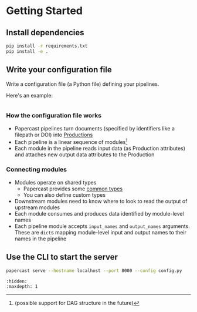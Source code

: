 # Getting Started
## Install dependencies

```bash
pip install -r requirements.txt
pip install -e .
```

## Write your configuration file
Write a configuration file (a Python file) defining your pipelines.

Here's an example:
```{literalinclude} ./examples/config.py
```

### How the configuration file works
- Papercast pipelines turn documents (specified by identifiers like a filepath or DOI) into [Productions](./modules/productions.md)
- Each pipeline is a linear sequence of modules[^1] 
- Each module in the pipeline reads input data (as Production attributes) and attaches new output data attributes to the Production

### Connecting modules
- Modules operate on shared types
  - Papercast provides some [common types](./modules/types.md)
  - You can also define custom types
- Downstream modules need to know where to look to read the output of upstream modules
- Each module consumes and produces data identified by module-level names
- Each pipeline module accepts `input_names` and `output_names` arguments. These are `dict`s mapping module-level input and output names to their names in the pipeline




[^1]: (possible support for DAG structure in the future)
[^2]: Collectors are slightly different in that they start with document identifiers and produce Productions

## Use the CLI to start the server
```bash
papercast serve --hostname localhost --port 8000 --config config.py
```

```{toctree} 
:hidden:
:maxdepth: 1
```